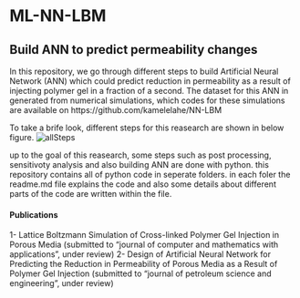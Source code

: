 <h1>ML-NN-LBM</h1>
<h2> Build ANN to predict permeability changes</h2>
In this repository, we go through different steps to build Artificial Neural Network (ANN) which could predict reduction in permeability as a result of injecting polymer gel in a fraction of a second. The dataset for this ANN in generated from numerical simulations, which codes for these simulations are available on https://github.com/kamelelahe/NN-LBM

To take a brife look, different steps for this reasearch are shown in below figure.
![allSteps](https://user-images.githubusercontent.com/79846810/190852646-77fd97e5-350f-416e-90a7-185ed846f60a.JPG)

up to the goal of this reasearch, some steps such as post processing, sensitivoty analysis and also building ANN are done with python. this repository contains all of python code in seperate folders. in each foler the readme.md file explains the code and also some details about different parts of the code are written within the file.

<h4> Publications </h4>
1-	Lattice Boltzmann Simulation of Cross-linked Polymer Gel Injection in Porous Media (submitted to “journal of computer and mathematics with applications”, under review)
2-	Design of Artificial Neural Network for Predicting the Reduction in Permeability of Porous Media as a Result of Polymer Gel Injection (submitted to “journal of  petroleum science and engineering”, under review)

